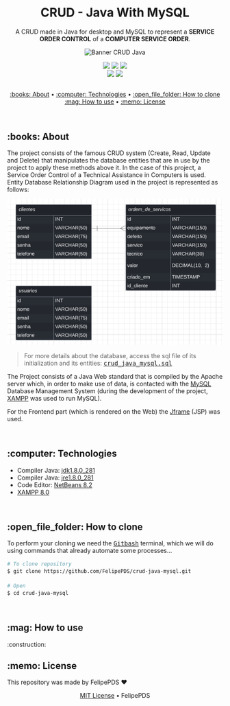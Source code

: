# <h1 align="center">CRUD - Java With MySQL</h1>

<p align="center">A CRUD made in Java for desktop and MySQL to represent a <b>SERVICE ORDER CONTROL</b> of a <b>COMPUTER SERVICE ORDER</b>.</p>
<p align="center">
  <img src="https://vaadin.com/images/java-web-banner.png" alt="Banner CRUD Java" />
</p>

<p align="center">
  <a href="https://github.com/FelipePDs/crud-java-mysql/blob/main/LICENSE"><img src="https://img.shields.io/github/license/FelipePDS/crud-java-mysql?style=for-the-badge"/></a> 
  <img src="https://img.shields.io/static/v1?label=Java&message=v1.8.0_281&color=ED8B00&style=for-the-badge&logo=java"/> 
  <img src="https://img.shields.io/static/v1?label=NetBeans&message=v8.2&color=1B6AC6&style=for-the-badge&logo=NetBeans"/> <br>
  <img src="https://img.shields.io/github/last-commit/FelipePDs/crud-java-mysql?style=for-the-badge"/> 
  <img src="https://img.shields.io/github/repo-size/FelipePDs/crud-java-mysql?style=for-the-badge"/>
</p>

<h2></h2>

<p align="center">
  <a href="#about">:books: About</a> &bull; 
  <a href="#technologies">:computer: Technologies</a> &bull;   
  <a href="#how-to-clone">:open_file_folder: How to clone</a> <br>
  <a href="#how-to-use">:mag: How to use</a> &bull; 
  <a href="#license">:memo: License</a>
</p>

<br>
<h2 id="about">:books: About</h2>

<p>The project consists of the famous CRUD system (Create, Read, Update and Delete) that manipulates the database entities that are in use by the project to apply these methods above it. In the case of this project, a Service Order Control of a Technical Assistance in Computers is used. Entity Database Relationship Diagram used in the project is represented as follows:</p>

<img src="https://github.com/FelipePDS/crud-java-mysql/blob/main/.github/DER_CrudJavaMysql.PNG" alt="Entity Relationship Diagram" />

<blockquote>For more details about the database, access the sql file of its initialization and its entities: <kbd><a href="https://github.com/FelipePDS/crud-java-mysql/blob/main/.github/crud_java_mysql.sql">crud_java_mysql.sql</a></kdb></blockquote>

<p>The Project consists of a Java Web standard that is compiled by the Apache server which, in order to make use of data, is contacted with the <a href="https://www.mysql.com/">MySQL</a> Database Management System (during the development of the project, <a href="https://www.apachefriends.org/pt_br/download.html">XAMPP</a> was used to run MySQL).</p>
<p>For the Frontend part (which is rendered on the Web) the <a href="">Jframe</a> (JSP) was used.</p>

<br>
<h2 id="technologies">:computer: Technologies</h2>

<ul>
  <li>Compiler Java: <a href="https://www.programmersought.com/article/97597958554/">jdk1.8.0_281</a></li>
  <li>Compiler Java: <a href="https://www.bdts.com.au/tips-and-resources/java-jre-1-8-0_281-msi-deployment.html">jre1.8.0_281</a></li>
  <li>Code Editor: <a href="https://netbeans.apache.org/download/index.html">NetBeans 8.2</a></li>
  <li><a href="https://www.apachefriends.org/download.html">XAMPP 8.0</a></li>
</ul>

<br>
<h2 id="how-to-clone">:open_file_folder: How to clone</h2>

<p>To perform your cloning we need the <kbd><a href="https://git-scm.com/downloads">Gitbash</a></kbd> terminal, which we will do using commands that already automate some processes...</p>

``` bash
# To clone repository
$ git clone https://github.com/FelipePDS/crud-java-mysql.git

# Open
$ cd crud-java-mysql
```

<br>
<h2 id="how-to-use">:mag: How to use</h2>
<p></p>
:construction:

<br>
<h2 id="license">:memo: License</h2>

This repository was made by FelipePDS :heart:

<p align="center"><a href="">MIT License</a> &bull; FelipePDS</p>
